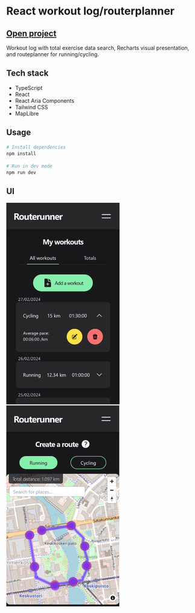 # React workout log/routerplanner

## [Open project](https://routerunner.netlify.app/)

Workout log with total exercise data search, Recharts visual presentation, and routeplanner for running/cycling.

## Tech stack

- TypeScript
- React
- React Aria Components
- Tailwind CSS
- MapLibre

## Usage

```bash
# Install dependencies
npm install

# Run in dev mode
npm run dev
```

## UI

<img src="https://github.com/rantap/routerunner-client/blob/main/public/ui1.png" width="300"> <img src="https://github.com/rantap/routerunner-client/blob/main/public/ui2.png" width="300">
